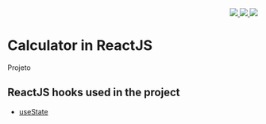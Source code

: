 <div align="right">
  <a href="https://github.com/lucasvssouza/react-task-list/blob/main/LICENSE">
  <img src="https://img.shields.io/github/license/lucasvssouza/react-task-list.svg"></img>
  </a>
  <a href="https://github.com/lucasvssouza/react-calculator/releases/tag/v1.0">
   <img src="https://badgen.net/github/release/lucasvssouza/react-calculator/stable"</img>
  </a>
  <a href="">
   <img src="https://badgen.net/github/stars/lucasvssouza/react-calculator"</img>
  </a>
</div>


# Calculator in ReactJS
Projeto 

## ReactJS hooks used in the project
- [useState](https://reactjs.org/docs/hooks-state.html)
